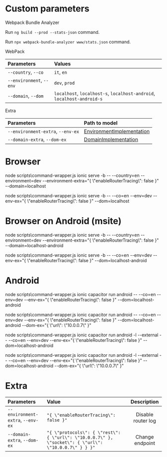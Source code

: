 # Custom parameters

Webpack Bundle Analyzer

Run `ng build --prod --stats-json` command.

Run `npx webpack-bundle-analyzer www/stats.json` command.


WebPack

| Parameters               | Values                                                                 |
|:-------------------------|:-----------------------------------------------------------------------|
| `--country`, `--co`      | `it`, `en`                                                             |
| `--environment`, `--env` | `dev`, `prod`                                                          |
| `--domain`, `--dom`      | `localhost`, `localhost-s`, `localhost-android`, `localhost-android-s` |


Extra

| Parameters                        | Path to model                                                                                         |
|:----------------------------------|:------------------------------------------------------------------------------------------------------|
| `--environment-extra`, `--env-ex` | [EnvironmentImplementation](../src/environments/common/implementations/environment.implementation.ts) |
| `--domain-extra`, `--dom-ex`      | [DomainImplementation](../src/domains/common/implementations/domains.implementation.ts)               |


# Browser

node scripts\command-wrapper.js ionic serve -b -- --country=en --environment=dev --environment-extra="{ \\"enableRouterTracing\\": false }" --domain=localhost

node scripts\command-wrapper.js ionic serve -b -- --co=en --env=dev --env-ex="{ \\"enableRouterTracing\\": false }" --dom=localhost

# Browser on Android (msite)

node scripts\command-wrapper.js ionic serve -b -- --country=en --environment=dev --environment-extra="{ \\"enableRouterTracing\\": false }" --domain=localhost-android

node scripts\command-wrapper.js ionic serve -b -- --co=en --env=dev --env-ex="{ \\"enableRouterTracing\\": false }" --dom=localhost-android

# Android

node scripts\command-wrapper.js ionic capacitor run android -- --co=en --env=dev --env-ex="{ \\"enableRouterTracing\\": false }" --dom=localhost-android

node scripts\command-wrapper.js ionic capacitor run android -- --co=en --env=dev --env-ex="{ \\"enableRouterTracing\\": false }" --dom=localhost-android --dom-ex="{ \\"url\\": \\"10.0.0.7\\" }"

node scripts\command-wrapper.js ionic capacitor run android -l --external -- --co=en --env=dev --env-ex="{ \\"enableRouterTracing\\": false }" --dom=localhost-android

node scripts\command-wrapper.js ionic capacitor run android -l --external -- --co=en --env=dev --env-ex="{ \\"enableRouterTracing\\": false }" --dom=localhost-android --dom-ex="{ \\"url\\": \\"10.0.0.7\\" }"

# Extra

| Parameters                        | Value                                                                                                 | Description        |
|:----------------------------------|:------------------------------------------------------------------------------------------------------|:------------------:|
| `--environment-extra`, `--env-ex` | `"{ \"enableRouterTracing\": false }"`                                                                | Disable router log |
| `--domain-extra`, `--dom-ex`      | `"{ \"protocols\": { \"rest\": { \"url\": \"10.0.0.7\" }, \"socket\": { \"url\": \"10.0.0.7\" } } }"` | Change endpoint    |
